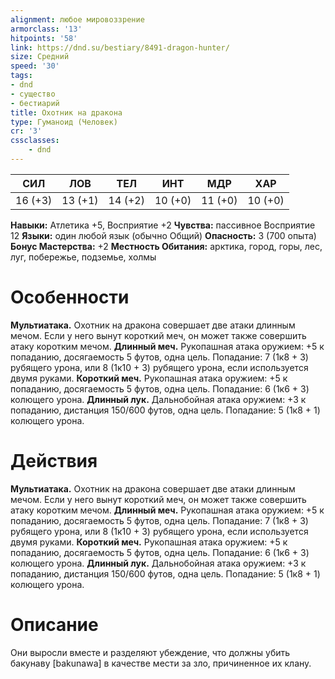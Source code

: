 ```yaml
---
alignment: любое мировоззрение
armorclass: '13'
hitpoints: '58'
link: https://dnd.su/bestiary/8491-dragon-hunter/
size: Средний
speed: '30'
tags:
- dnd
- существо
- бестиарий
title: Охотник на дракона
type: Гуманоид (Человек)
cr: '3'
cssclasses:
    - dnd
---
```



| СИЛ | ЛОВ | ТЕЛ | ИНТ | МДР | ХАР |
|---|---|---|---|---|---|
| 16 (+3) | 13 (+1) | 14 (+2) | 10 (+0) | 11 (+0) | 10 (+0) |
**Навыки:** Атлетика +5, Восприятие +2
**Чувства:** пассивное Восприятие 12
**Языки:** один любой язык (обычно Общий)
**Опасность:** 3 (700 опыта)
**Бонус Мастерства:** +2
**Местность Обитания:** арктика, город, горы, лес, луг, побережье, подземье, холмы


# Особенности
**Мультиатака.** Охотник на дракона совершает две атаки длинным мечом. Если у него вынут короткий меч, он может также совершить атаку коротким мечом.
**Длинный меч.** Рукопашная атака оружием: +5 к попаданию, досягаемость 5 футов, одна цель. Попадание: 7 (1к8 + 3) рубящего урона, или 8 (1к10 + 3) рубящего урона, если используется двумя руками.
**Короткий меч.** Рукопашная атака оружием: +5 к попаданию, досягаемость 5 футов, одна цель. Попадание: 6 (1к6 + 3) колющего урона.
**Длинный лук.** Дальнобойная атака оружием: +3 к попаданию, дистанция 150/600 футов, одна цель. Попадание: 5 (1к8 + 1) колющего урона.


# Действия
**Мультиатака.** Охотник на дракона совершает две атаки длинным мечом. Если у него вынут короткий меч, он может также совершить атаку коротким мечом.
**Длинный меч.** Рукопашная атака оружием: +5 к попаданию, досягаемость 5 футов, одна цель. Попадание: 7 (1к8 + 3) рубящего урона, или 8 (1к10 + 3) рубящего урона, если используется двумя руками.
**Короткий меч.** Рукопашная атака оружием: +5 к попаданию, досягаемость 5 футов, одна цель. Попадание: 6 (1к6 + 3) колющего урона.
**Длинный лук.** Дальнобойная атака оружием: +3 к попаданию, дистанция 150/600 футов, одна цель. Попадание: 5 (1к8 + 1) колющего урона.


# Описание
Они выросли вместе и разделяют убеждение, что должны убить бакунаву [bakunawa] в качестве мести за зло, причиненное их клану.
